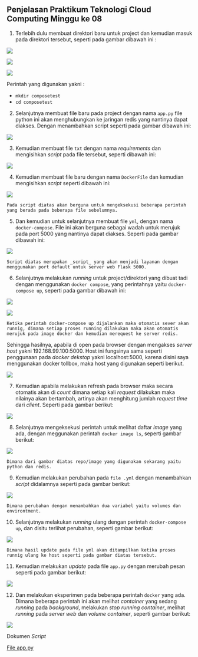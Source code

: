 
## Penjelasan Praktikum Teknologi Cloud Computing Minggu ke 08

1. Terlebih dulu membuat direktori baru untuk project dan kemudian masuk pada direktori tersebut, seperti pada gambar dibawah ini :


![](img/img1.jpg)

![](img/img2.jpg)

![](img/img3.jpg)

Perintah yang digunakan yakni :
* `mkdir composetest`
* `cd composetest`

2. Selanjutnya membuat file baru pada project dengan nama `app.py` file python ini akan menghubungkan ke jaringan redis yang nantinya dapat diakses. Dengan menambahkan script seperti pada gambar dibawah ini:

![](img/img4.jpg)

3. Kemudian membuat file `txt` dengan nama _requirements_ dan mengisihkan _script_ pada file tersebut, seperti dibawah ini:

![](img/img5.jpg)

4. Kemudian membuat file baru dengan nama `DockerFile` dan kemudian mengisihkan _script_ seperti dibawah ini:

![](img/img6.jpg)

    Pada script diatas akan berguna untuk mengeksekusi beberapa perintah yang berada pada beberapa file sebelumnya.

5. Dan kemudian untuk selanjutnya membuat file `yml`, dengan nama `docker-compose`. File ini akan berguna sebagai wadah untuk merujuk pada port 5000 yang nantinya dapat diakses. Seperti pada gambar dibawah ini:

![](img/img7.jpg)

    Script diatas merupakan _script_ yang akan menjadi layanan dengan menggunakan port default untuk server web Flask 5000.

6. Selanjutnya melakukan _running_ untuk project/direktori yang dibuat tadi dengan menggunakan `docker compose`, yang perintahnya yaitu `docker-compose up`, seperti pada gambar dibawah ini:

![](img/img8.jpg)

![](img/img9.jpg)

    Ketika perintah docker-compose up dijalankan maka otomatis sever akan runnig, dimana setiap proses running dilakukan maka akan otomatis merujuk pada image docker dan kemudian merequest ke server redis.

Sehingga hasilnya, apabila di open pada browser dengan mengakses _server host_ yakni 192.168.99.100:5000. Host ini fungsinya sama seperti penggunaan pada _docker dekstop_ yakni localhost:5000, karena disini saya menggunakan docker tollbox, maka host yang digunakan seperti berikut.

![](img/img10.jpg)

7. Kemudian apabila melakukan refresh pada browser maka secara otomatis akan di _count_ dimana setiap kali _request_ dilakukan maka nilainya akan bertambah, artinya akan menghitung jumlah _request time_ dari _client_. Seperti pada gambar berikut:

![](img/img11.jpg)

8. Selanjutnya mengeksekusi perintah untuk melihat daftar _image_ yang ada, dengan meggunakan perintah `docker image ls`, seperti gambar berikut:

![](img/img12.jpg)

    Dimana dari gambar diatas repo/image yang digunakan sekarang yaitu python dan redis.

9. Kemudian melakukan perubahan pada `file .yml` dengan menambahkan _script_ didalamnya seperti pada gambar berikut:

![](img/img13.jpg)

    Dimana perubahan dengan menambahkan dua variabel yaitu volumes dan environtment. 

10. Selanjutnya melakukan _running_ ulang dengan perintah `docker-compose up`, dan disitu terlihat perubahan, seperti gambar berikut:

![](img/img14.jpg)

    Dimana hasil update pada file yml akan ditampilkan ketika proses runnig ulang ke host seperti pada gambar diatas tersebut. 

11. Kemudian melakukan _update_ pada file `app.py` dengan merubah pesan seperti pada gambar berikut:

![](img/img15.jpg)

12. Dan melakukan eksperimen pada beberapa perintah `docker` yang ada. Dimana beberapa perintah ini akan melihat _container_ yang sedang _running_ pada _background_, melakukan _stop running container_, melihat _running_ pada _server web_ dan _volume container_, seperti gambar berikut:

![](img/img16.jpg)

Dokumen _Script_

[File app.py](https://github.com/danisapriyanto/tekn-cloud-computing/blob/master/minggu-08/app.py)

